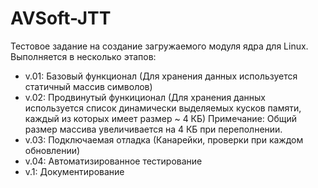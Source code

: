 # AVSoft-JTT
Тестовое задание на создание загружаемого модуля ядра для Linux.
Выполняется в несколько этапов:
  - v.01: Базовый функционал (Для хранения данных используется статичный массив символов)
  - v.02: Продвинутый функиционал (Для хранения данных используется список динамически выделяемых кусков памяти, каждый из которых имеет размер ~ 4 КБ)
  Примечание: Общий размер массива увеличивается на 4 КБ при переполнении.
  - v.03: Подключаемая отладка (Канарейки, проверки при каждом обновлении)
  - v.04: Автоматизированное тестирование
  - v.1:  Документирование

